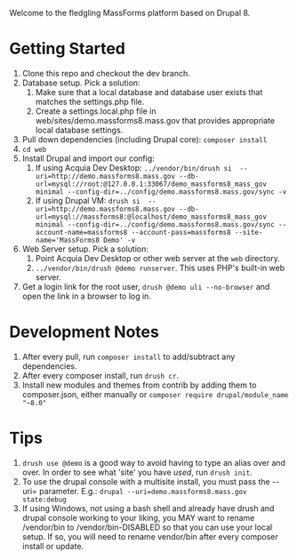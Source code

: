 Welcome to the fledgling MassForms platform based on Drupal 8.

Getting Started
==============
1. Clone this repo and checkout the dev branch.
1. Database setup. Pick a solution: 
    1. Make sure that a local database and database user exists that matches the settings.php file.
    1. Create a settings.local.php file in web/sites/demo.massforms8.mass.gov that provides appropriate local database settings.
1. Pull down dependencies (including Drupal core): `composer install`
1. `cd web`
1. Install Drupal and import our config:
    1. If using Acquia Dev Desktop: `../vendor/bin/drush si  --uri=http://demo.massforms8.mass.gov --db-url=mysql://root:@127.0.0.1:33067/demo_massforms8_mass_gov minimal --config-dir=../config/demo.massforms8.mass.gov/sync -v`
    1. If using Drupal VM: `drush si  --uri=http://demo.massforms8.mass.gov --db-url=mysql://massforms8:@localhost/demo_massforms8_mass_gov minimal --config-dir=../config/demo.massforms8.mass.gov/sync --account-name=massforms8 --account-pass=massforms8 --site-name='MassForms8 Demo' -v`
1. Web Server setup. Pick a solution: 
    1. Point Acquia Dev Desktop or other web server at the `web` directory.
    1. `../vendor/bin/drush @demo runserver`. This uses PHP's built-in web server. 
1. Get a login link for the root user, `drush @demo uli --no-browser` and open the link in a browser to log in.

Development Notes
==============
1. After every pull, run `composer install` to add/subtract any dependencies. 
1. After every composer install, run `drush cr`.
1. Install new modules and themes from contrib by adding them to composer.json, either manually or `composer require drupal/module_name "~8.0"`

Tips
==============
1. `drush use @demo` is a good way to avoid having to type an alias over and over. In order to see what 'site' you have _used_, run `drush init`.
1. To use the drupal console with a multisite install, you must pass the --uri= parameter.  E.g.: `drupal --uri=demo.massforms8.mass.gov state:debug`
1. If using Windows, not using a bash shell and already have drush and drupal console working to your liking, you MAY want to rename /vendor/bin to /vendor/bin-DISABLED so that you can use your local setup.  If so, you will need to rename vendor/bin after every composer install or update.